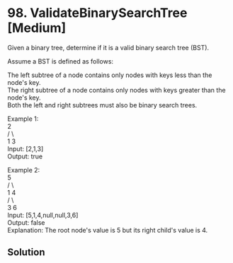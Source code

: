 # 98. ValidateBinarySearchTree [Medium]    
Given a binary tree, determine if it is a valid binary search tree (BST).    

Assume a BST is defined as follows:    

The left subtree of a node contains only nodes with keys less than the node's key.   
The right subtree of a node contains only nodes with keys greater than the node's key.   
Both the left and right subtrees must also be binary search trees.    
 

Example 1:    
    2    
   / \   
  1   3    
Input: [2,1,3]   
Output: true   

Example 2:      
    5   
   / \   
  1   4    
     / \   
    3   6    
Input: [5,1,4,null,null,3,6]   
Output: false   
Explanation: The root node's value is 5 but its right child's value is 4.    

## Solution    










